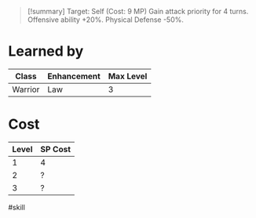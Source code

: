 >[!summary]
>Target: Self (Cost: 9 MP)
>Gain attack priority for 4 turns.
>Offensive ability +20%.
>Physical Defense -50%.
# Learned by
| Class   | Enhancement | Max Level |
| ------- | ----------- | --------- |
| Warrior | Law         | 3         |
# Cost
| Level | SP Cost |
| ----- | ------- |
| 1     | 4       |
| 2     | ?       |
| 3     | ?       |

#skill 